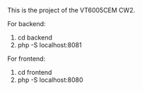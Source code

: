 This is the project of the VT6005CEM CW2.

For backend:
1. cd backend
2. php -S localhost:8081

For frontend:
1. cd frontend
2. php -S localhost:8080
